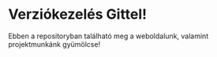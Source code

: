 # Verziókezelés Gittel!
Ebben a repositoryban található meg a weboldalunk, valamint projektmunkánk gyümölcse!